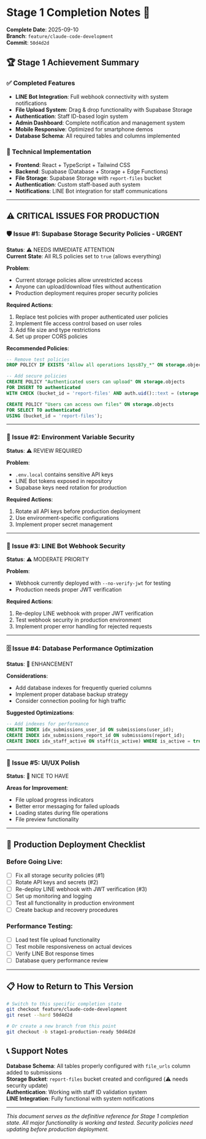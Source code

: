 # Stage 1 Completion Notes 🎉

**Complete Date**: 2025-09-10  
**Branch**: `feature/claude-code-development`  
**Commit**: `50d4d2d`

## 🏆 Stage 1 Achievement Summary

### ✅ Completed Features
- **LINE Bot Integration**: Full webhook connectivity with system notifications
- **File Upload System**: Drag & drop functionality with Supabase Storage
- **Authentication**: Staff ID-based login system
- **Admin Dashboard**: Complete notification and management system  
- **Mobile Responsive**: Optimized for smartphone demos
- **Database Schema**: All required tables and columns implemented

### 🔧 Technical Implementation
- **Frontend**: React + TypeScript + Tailwind CSS
- **Backend**: Supabase (Database + Storage + Edge Functions)
- **File Storage**: Supabase Storage with `report-files` bucket
- **Authentication**: Custom staff-based auth system
- **Notifications**: LINE Bot integration for staff communications

---

## ⚠️ CRITICAL ISSUES FOR PRODUCTION

### 🛡️ Issue #1: Supabase Storage Security Policies - URGENT
**Status**: ⚠️ NEEDS IMMEDIATE ATTENTION  
**Current State**: All RLS policies set to `true` (allows everything)

**Problem**: 
- Current storage policies allow unrestricted access
- Anyone can upload/download files without authentication
- Production deployment requires proper security policies

**Required Actions**:
1. Replace test policies with proper authenticated user policies
2. Implement file access control based on user roles
3. Add file size and type restrictions
4. Set up proper CORS policies

**Recommended Policies**:
```sql
-- Remove test policies
DROP POLICY IF EXISTS "Allow all operations 1qss87y_*" ON storage.objects;

-- Add secure policies
CREATE POLICY "Authenticated users can upload" ON storage.objects
FOR INSERT TO authenticated 
WITH CHECK (bucket_id = 'report-files' AND auth.uid()::text = (storage.foldername(name))[1]);

CREATE POLICY "Users can access own files" ON storage.objects  
FOR SELECT TO authenticated
USING (bucket_id = 'report-files');
```

---

### 🔐 Issue #2: Environment Variable Security
**Status**: ⚠️ REVIEW REQUIRED

**Problem**:
- `.env.local` contains sensitive API keys
- LINE Bot tokens exposed in repository
- Supabase keys need rotation for production

**Required Actions**:
1. Rotate all API keys before production deployment
2. Use environment-specific configurations
3. Implement proper secret management

---

### 📱 Issue #3: LINE Bot Webhook Security  
**Status**: ⚠️ MODERATE PRIORITY

**Problem**:
- Webhook currently deployed with `--no-verify-jwt` for testing
- Production needs proper JWT verification

**Required Actions**:
1. Re-deploy LINE webhook with proper JWT verification
2. Test webhook security in production environment
3. Implement proper error handling for rejected requests

---

### 🗄️ Issue #4: Database Performance Optimization
**Status**: 📝 ENHANCEMENT

**Considerations**:
- Add database indexes for frequently queried columns
- Implement proper database backup strategy
- Consider connection pooling for high traffic

**Suggested Optimizations**:
```sql
-- Add indexes for performance
CREATE INDEX idx_submissions_user_id ON submissions(user_id);
CREATE INDEX idx_submissions_report_id ON submissions(report_id);  
CREATE INDEX idx_staff_active ON staff(is_active) WHERE is_active = true;
```

---

### 🎨 Issue #5: UI/UX Polish
**Status**: 📝 NICE TO HAVE

**Areas for Improvement**:
- File upload progress indicators
- Better error messaging for failed uploads
- Loading states during file operations
- File preview functionality

---

## 🚀 Production Deployment Checklist

### Before Going Live:
- [ ] Fix all storage security policies (#1)
- [ ] Rotate API keys and secrets (#2)  
- [ ] Re-deploy LINE webhook with JWT verification (#3)
- [ ] Set up monitoring and logging
- [ ] Test all functionality in production environment
- [ ] Create backup and recovery procedures

### Performance Testing:
- [ ] Load test file upload functionality
- [ ] Test mobile responsiveness on actual devices
- [ ] Verify LINE Bot response times
- [ ] Database query performance review

---

## 📋 How to Return to This Version

```bash
# Switch to this specific completion state
git checkout feature/claude-code-development
git reset --hard 50d4d2d

# Or create a new branch from this point
git checkout -b stage1-production-ready 50d4d2d
```

## 📞 Support Notes

**Database Schema**: All tables properly configured with `file_urls` column added to submissions  
**Storage Bucket**: `report-files` bucket created and configured (⚠️ needs security update)  
**Authentication**: Working with staff ID validation system  
**LINE Integration**: Fully functional with system notifications  

---

*This document serves as the definitive reference for Stage 1 completion state. All major functionality is working and tested. Security policies need updating before production deployment.*